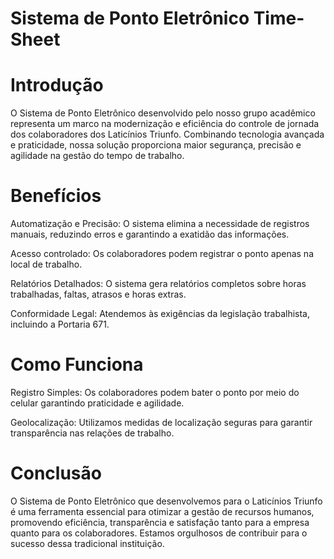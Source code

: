 # Sistema de Ponto Eletrônico Time-Sheet

# Introdução
O Sistema de Ponto Eletrônico desenvolvido pelo nosso grupo acadêmico representa um marco na modernização e eficiência do controle de jornada dos colaboradores dos Laticínios Triunfo. Combinando tecnologia avançada e praticidade, nossa solução proporciona maior segurança, precisão e agilidade na gestão do tempo de trabalho.

# Benefícios
Automatização e Precisão: O sistema elimina a necessidade de registros manuais, reduzindo erros e garantindo a exatidão das informações.

Acesso controlado: Os colaboradores podem registrar o ponto apenas na local de trabalho.

Relatórios Detalhados: O sistema gera relatórios completos sobre horas trabalhadas, faltas, atrasos e horas extras.

Conformidade Legal: Atendemos às exigências da legislação trabalhista, incluindo a Portaria 671.

# Como Funciona
Registro Simples: Os colaboradores podem bater o ponto por meio do celular garantindo praticidade e agilidade.

Geolocalização: Utilizamos medidas de localização seguras para garantir transparência nas relações de trabalho.

# Conclusão
O Sistema de Ponto Eletrônico que desenvolvemos para o Laticínios Triunfo é uma ferramenta essencial para otimizar a gestão de recursos humanos, promovendo eficiência, transparência e satisfação tanto para a empresa quanto para os colaboradores. Estamos orgulhosos de contribuir para o sucesso dessa tradicional instituição. 




